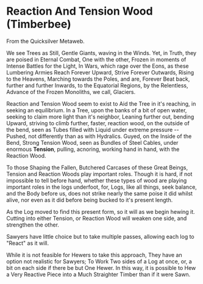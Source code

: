 
# Reaction And Tension Wood (Timberbee)

From the Quicksilver Metaweb.

We see Trees as Still, Gentle Giants, waving in the Winds. Yet, in Truth, they are poised in Eternal Combat, One with the other, Frozen in moments of Intense Battles for the Light, In Wars, which rage over the Eons, as these Lumbering Armies Reach Forever Upward, Strive Forever Outwards, Rising to the Heavens, Marching towards the Poles, and are, Forever Beat back, further and further Inwards, to the Equatorial Regions, by the Relentless, Advance of the Frozen Monoliths, we call, Glaciers.



Reaction and Tension Wood seem to exist to Aid the Tree in it's reaching, in seeking an equilibrium. In a Tree, upon the banks of a bit of open water, seeking to claim more light than it's neighbor, Leaning further out, bending Upward, striving to climb further, faster, reaction wood, on the outside of the bend, seen as Tubes filled with Liquid under extreme pressure -- Pushed, not differently than as with Hydralics. Guyed, on the Inside of the Bend, Strong Tension Wood, seen as Bundles of Steel Cables, under enormous **Tension**, pulling, acnoring, working hand in hand, with the Reaction Wood.

To those Shaping the Fallen, Butchered Carcases of these Great Beings, Tension and Reaction Woods play important roles. Though it is hard, if not impossible to tell before hand, whether these types of wood are playing important roles in the logs underfoot, for, Logs, like all things, seek balance, and the Body before us, does not strike nearly the same poise it did whilst alive, nor even as it did before being bucked to it's present length.

As the Log moved to find this present form, so it will as we begin hewing it. Cutting into either Tension, or Reaction Wood will weaken one side, and strengthen the other. 

Sawyers have little choice but to take multiple passes, allowing each log to "React" as it will.

While it is not feasible for Hewers to take this approach, They have an option not realistic for Sawyers; To Work Two sides of a Log at once, or, a bit on each side if there be but One Hewer. In this way, it is possible to Hew a Very Reactive Piece into a Much Straighter Timber than if it were Sawn.
